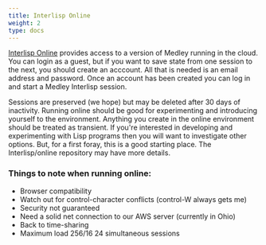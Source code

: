 ```yaml
---
title: Interlisp Online
weight: 2
type: docs
---
```



[Interlisp Online](https://online.interlisp.org/user/login) provides access to a version of Medley running in the cloud. You can login as a guest, but if you want to save state from one session to the next, you should create an acccount. All that is needed is an email address and password. Once an account has been created you can log in and start a Medley Interlisp session.

Sessions are preserved (we hope) but may be deleted after 30 days of inactivity. Running online should be good for experimenting and introducing yourself to the environment. Anything you create in the online environment should be treated as transient. If you're interested in developing and experimenting with Lisp programs then you will want to investigate other options. But, for a first foray, this is a good starting place. The Interlisp/online repository may have more details.



### Things to note when running online:

* Browser compatibility
* Watch out for control-character conflicts (control-W always gets me)
* Security not guaranteed
* Need a solid net connection to our AWS server (currently in Ohio)
* Back to time-sharing
* Maximum load 256/16 24 simultaneous sessions


